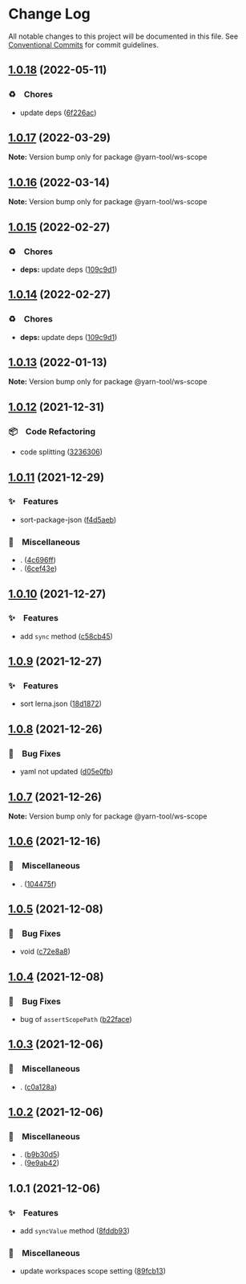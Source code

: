 # Change Log

All notable changes to this project will be documented in this file.
See [Conventional Commits](https://conventionalcommits.org) for commit guidelines.

## [1.0.18](https://github.com/bluelovers/ws-yarn-workspaces/compare/@yarn-tool/ws-scope@1.0.17...@yarn-tool/ws-scope@1.0.18) (2022-05-11)


### ♻️　Chores

* update deps ([6f226ac](https://github.com/bluelovers/ws-yarn-workspaces/commit/6f226acfd22f0b213eaa8a84886f8391284b1fcf))





## [1.0.17](https://github.com/bluelovers/ws-yarn-workspaces/compare/@yarn-tool/ws-scope@1.0.16...@yarn-tool/ws-scope@1.0.17) (2022-03-29)

**Note:** Version bump only for package @yarn-tool/ws-scope





## [1.0.16](https://github.com/bluelovers/ws-yarn-workspaces/compare/@yarn-tool/ws-scope@1.0.15...@yarn-tool/ws-scope@1.0.16) (2022-03-14)

**Note:** Version bump only for package @yarn-tool/ws-scope





## [1.0.15](https://github.com/bluelovers/ws-yarn-workspaces/compare/@yarn-tool/ws-scope@1.0.13...@yarn-tool/ws-scope@1.0.15) (2022-02-27)


### ♻️　Chores

* **deps:** update deps ([109c9d1](https://github.com/bluelovers/ws-yarn-workspaces/commit/109c9d1b437063d069a9aaf5f5b9b15da4d5c76f))





## [1.0.14](https://github.com/bluelovers/ws-yarn-workspaces/compare/@yarn-tool/ws-scope@1.0.13...@yarn-tool/ws-scope@1.0.14) (2022-02-27)


### ♻️　Chores

* **deps:** update deps ([109c9d1](https://github.com/bluelovers/ws-yarn-workspaces/commit/109c9d1b437063d069a9aaf5f5b9b15da4d5c76f))





## [1.0.13](https://github.com/bluelovers/ws-yarn-workspaces/compare/@yarn-tool/ws-scope@1.0.12...@yarn-tool/ws-scope@1.0.13) (2022-01-13)

**Note:** Version bump only for package @yarn-tool/ws-scope





## [1.0.12](https://github.com/bluelovers/ws-yarn-workspaces/compare/@yarn-tool/ws-scope@1.0.11...@yarn-tool/ws-scope@1.0.12) (2021-12-31)


### 📦　Code Refactoring

* code splitting ([3236306](https://github.com/bluelovers/ws-yarn-workspaces/commit/323630687dcfaa851cd65176d446d55f74a1dd3b))





## [1.0.11](https://github.com/bluelovers/ws-yarn-workspaces/compare/@yarn-tool/ws-scope@1.0.10...@yarn-tool/ws-scope@1.0.11) (2021-12-29)


### ✨　Features

* sort-package-json ([f4d5aeb](https://github.com/bluelovers/ws-yarn-workspaces/commit/f4d5aebd088b1887781fb225fb5022266d80012f))


### 🔖　Miscellaneous

* . ([4c696ff](https://github.com/bluelovers/ws-yarn-workspaces/commit/4c696ffe958b9177b75c8c79a3ca9bf0d639ed64))
* . ([6cef43e](https://github.com/bluelovers/ws-yarn-workspaces/commit/6cef43eebbaddf5278f005ff06125359fc8042f8))





## [1.0.10](https://github.com/bluelovers/ws-yarn-workspaces/compare/@yarn-tool/ws-scope@1.0.9...@yarn-tool/ws-scope@1.0.10) (2021-12-27)


### ✨　Features

* add `sync` method ([c58cb45](https://github.com/bluelovers/ws-yarn-workspaces/commit/c58cb45ef8aabd07bb2a1d8b461f1cae34a06ccb))





## [1.0.9](https://github.com/bluelovers/ws-yarn-workspaces/compare/@yarn-tool/ws-scope@1.0.8...@yarn-tool/ws-scope@1.0.9) (2021-12-27)


### ✨　Features

* sort lerna.json ([18d1872](https://github.com/bluelovers/ws-yarn-workspaces/commit/18d1872fd3412114ab197787c8dfd51bc0760a84))





## [1.0.8](https://github.com/bluelovers/ws-yarn-workspaces/compare/@yarn-tool/ws-scope@1.0.7...@yarn-tool/ws-scope@1.0.8) (2021-12-26)


### 🐛　Bug Fixes

* yaml not updated ([d05e0fb](https://github.com/bluelovers/ws-yarn-workspaces/commit/d05e0fb116ee1c5ff37698794d79efd1b00cc9db))





## [1.0.7](https://github.com/bluelovers/ws-yarn-workspaces/compare/@yarn-tool/ws-scope@1.0.6...@yarn-tool/ws-scope@1.0.7) (2021-12-26)

**Note:** Version bump only for package @yarn-tool/ws-scope





## [1.0.6](https://github.com/bluelovers/ws-yarn-workspaces/compare/@yarn-tool/ws-scope@1.0.5...@yarn-tool/ws-scope@1.0.6) (2021-12-16)


### 🔖　Miscellaneous

* . ([104475f](https://github.com/bluelovers/ws-yarn-workspaces/commit/104475f2baa62e53dcc4cd6f3fb3a425cba1c88d))





## [1.0.5](https://github.com/bluelovers/ws-yarn-workspaces/compare/@yarn-tool/ws-scope@1.0.4...@yarn-tool/ws-scope@1.0.5) (2021-12-08)


### 🐛　Bug Fixes

* void ([c72e8a8](https://github.com/bluelovers/ws-yarn-workspaces/commit/c72e8a8e854d707bb8964285859bde573187f88a))





## [1.0.4](https://github.com/bluelovers/ws-yarn-workspaces/compare/@yarn-tool/ws-scope@1.0.3...@yarn-tool/ws-scope@1.0.4) (2021-12-08)


### 🐛　Bug Fixes

* bug of `assertScopePath` ([b22face](https://github.com/bluelovers/ws-yarn-workspaces/commit/b22face81a050e30eaa2f358b659640be101b9e5))





## [1.0.3](https://github.com/bluelovers/ws-yarn-workspaces/compare/@yarn-tool/ws-scope@1.0.2...@yarn-tool/ws-scope@1.0.3) (2021-12-06)


### 🔖　Miscellaneous

* . ([c0a128a](https://github.com/bluelovers/ws-yarn-workspaces/commit/c0a128a4599b57a38f1633e6b588ed0abb3d653f))





## [1.0.2](https://github.com/bluelovers/ws-yarn-workspaces/compare/@yarn-tool/ws-scope@1.0.1...@yarn-tool/ws-scope@1.0.2) (2021-12-06)


### 🔖　Miscellaneous

* . ([b9b30d5](https://github.com/bluelovers/ws-yarn-workspaces/commit/b9b30d5931743f5c70be9aae37675cec9a5346ad))
* . ([9e9ab42](https://github.com/bluelovers/ws-yarn-workspaces/commit/9e9ab422c73d902a29d6b59761930affa6397ba3))





## 1.0.1 (2021-12-06)


### ✨　Features

* add `syncValue` method ([8fddb93](https://github.com/bluelovers/ws-yarn-workspaces/commit/8fddb93796181c555deefdc8e6f4598793c38ca2))


### 🔖　Miscellaneous

* update workspaces scope setting ([89fcb13](https://github.com/bluelovers/ws-yarn-workspaces/commit/89fcb13dd85db3f5b1f2df4f2f4c9bdf1c29b169))
